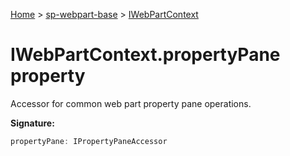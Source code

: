 <!-- docId=sp-webpart-base.iwebpartcontext.propertypane -->

[Home](./index.md) &gt; [sp-webpart-base](./sp-webpart-base.md) &gt; [IWebPartContext](./sp-webpart-base.iwebpartcontext.md)

# IWebPartContext.propertyPane property

Accessor for common web part property pane operations.

**Signature:**
```javascript
propertyPane: IPropertyPaneAccessor
```
